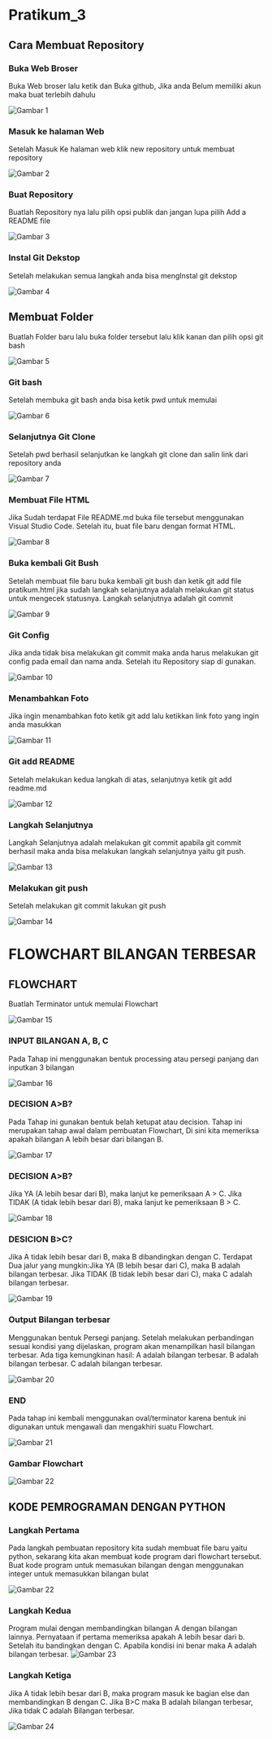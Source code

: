 # Pratikum_3
## Cara Membuat Repository

### Buka Web Broser
Buka Web broser lalu ketik dan Buka github, Jika anda Belum memiliki akun maka buat terlebih dahulu <p>
![Gambar 1](Screenshots/ss1.png)

### Masuk ke halaman Web
Setelah Masuk Ke halaman web klik new repository untuk membuat repository <p>
![Gambar 2](Screenshots/ss2.png)

### Buat Repository
Buatlah Repository nya lalu pilih opsi publik dan jangan lupa pilih Add a README file <p>
![Gambar 3](Screenshots/ss3.png)

### Instal Git Dekstop
Setelah melakukan semua langkah anda bisa mengInstal git dekstop <p>
![Gambar 4](Screenshots/ss4.png)

## Membuat Folder
Buatlah Folder baru lalu buka folder tersebut lalu klik kanan dan pilih opsi git bash <p>
![Gambar 5](Screenshots/ss6.png)

### Git bash
Setelah membuka git bash anda bisa ketik pwd untuk memulai <p>
![Gambar 6](Screenshots/ss7.png)

### Selanjutnya Git Clone
Setelah pwd berhasil selanjutkan ke langkah git clone dan salin link dari repository anda <p>
![Gambar 7](Screenshots/ss8.png)

### Membuat File HTML
Jika Sudah terdapat File README.md buka file tersebut menggunakan Visual Studio Code. Setelah itu, buat file baru dengan format HTML. <p>
![Gambar 8](Screenshots/ss9.png)

### Buka kembali Git Bush
Setelah membuat file baru buka kembali git bush dan ketik git add file pratikum.html jika sudah langkah selanjutnya adalah melakukan git status untuk mengecek statusnya. Langkah selanjutnya adalah git commit <p>
![Gambar 9](Screenshots/ss10.png)

### Git Config
Jika anda tidak bisa melakukan git commit maka anda harus melakukan git config pada email dan nama anda. Setelah itu Repository siap di gunakan. <p>
![Gambar 10](Screenshots/ss11.png)

### Menambahkan Foto 
Jika ingin menambahkan foto ketik git add lalu ketikkan link foto yang ingin anda masukkan <p>
![Gambar 11](Screenshots/ss12.png)

### Git add README
Setelah melakukan kedua langkah di atas, selanjutnya ketik git add readme.md  <p>
![Gambar 12](Screenshots/ss14.png) 

### Langkah Selanjutnya
Langkah Selanjutnya adalah melakukan git commit apabila git commit berhasil maka anda bisa melakukan langkah selanjutnya yaitu git push. <p>
![Gambar 13](Screenshots/ss16.png) 

### Melakukan git push 
Setelah melakukan git commit lakukan git push <p>
![Gambar 14](Screenshots/ss18.png)

# FLOWCHART BILANGAN TERBESAR 
## FLOWCHART 
Buatlah Terminator untuk memulai Flowchart <p>
![Gambar 15](Screenshots/ss19.png)

### INPUT BILANGAN A, B, C
Pada Tahap ini menggunakan bentuk processing atau persegi panjang dan inputkan 3 bilangan <p>
![Gambar 16](Screenshots/ss20.png)

### DECISION A>B?
Pada Tahap ini gunakan bentuk belah ketupat atau decision. Tahap ini merupakan tahap awal dalam pembuatan Flowchart, Di sini kita memeriksa apakah bilangan A lebih besar dari bilangan B. <p>
![Gambar 17](Screenshots/ss23.png)

### DECISION A>B?
 Jika YA (A lebih besar dari B), maka lanjut ke pemeriksaan A > C.  Jika TIDAK (A tidak lebih besar dari B), maka lanjut ke pemeriksaan B > C. <p>
 ![Gambar 18](Screenshots/ss24.png)

 ### DESICION B>C?
 Jika A tidak lebih besar dari B, maka B dibandingkan dengan C.  Terdapat Dua jalur yang mungkin:Jika YA (B lebih besar dari C), maka B adalah bilangan terbesar.
 Jika TIDAK (B tidak lebih besar dari C), maka C adalah bilangan terbesar. <p>
 ![Gambar 19](Screenshots/ss25.png)

 ### Output Bilangan terbesar
 Menggunakan bentuk Persegi panjang. Setelah melakukan perbandingan sesuai kondisi yang dijelaskan, program akan menampilkan hasil bilangan terbesar. Ada tiga kemungkinan hasil: A adalah bilangan terbesar. B adalah bilangan terbesar. C adalah bilangan terbesar. <p>
 ![Gambar 20](Screenshots/ss27.png)

### END
Pada tahap ini kembali menggunakan oval/terminator karena bentuk ini digunakan untuk mengawali dan mengakhiri suatu Flowchart. <p>
![Gambar 21](Screenshots/ss29.png)

### Gambar Flowchart
![Gambar 22](Screenshots/ss31.png)


## KODE PEMROGRAMAN DENGAN PYTHON
### Langkah Pertama
Pada langkah pembuatan repository kita sudah membuat file baru yaitu python, sekarang kita akan membuat kode program dari flowchart tersebut. Buat kode program untuk memasukan bilangan dengan menggunakan integer untuk memasukkan bilangan bulat <p>
![Gambar 22](Screenshots/ss34.png)

### Langkah Kedua 
Program mulai dengan membandingkan bilangan A dengan bilangan lainnya. Pernyataan if pertama memeriksa apakah A lebih besar dari b. Setelah itu bandingkan dengan C. Apabila kondisi ini benar maka A adalah bilangan terbesar. 
![Gambar 23](Screenshots/ss50.png)

### Langkah Ketiga
Jika A tidak lebih besar dari B, maka program masuk ke bagian else dan membandingkan B dengan C. Jika B>C maka B adalah bilangan terbesar, Jika tidak C adalah Bilangan terbesar. <p>
![Gambar 24](Screenshots/ss65.png)

